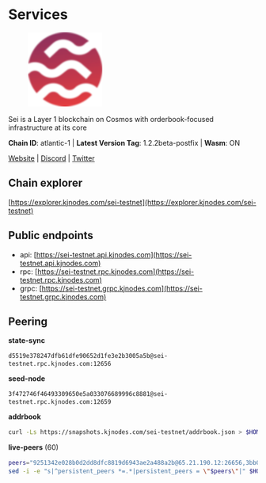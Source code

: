 # Services

<figure><img src="https://raw.githubusercontent.com/kj89/cosmos-images/main/logos/sei.png" width="150" alt=""><figcaption></figcaption></figure>

Sei is a Layer 1 blockchain on Cosmos with orderbook-focused infrastructure at its core

**Chain ID**: atlantic-1 | **Latest Version Tag**: 1.2.2beta-postfix | **Wasm**: ON

[Website](https://www.seinetwork.io) | [Discord](https://discord.gg/sei) | [Twitter](https://twitter.com/SeiNetwork)




## Chain explorer
[https://explorer.kjnodes.com/sei-testnet](https://explorer.kjnodes.com/sei-testnet)

## Public endpoints

* api: [https://sei-testnet.api.kjnodes.com](https://sei-testnet.api.kjnodes.com)
* rpc: [https://sei-testnet.rpc.kjnodes.com](https://sei-testnet.rpc.kjnodes.com)
* grpc: [https://sei-testnet.grpc.kjnodes.com](https://sei-testnet.grpc.kjnodes.com)

## Peering

**state-sync**

```text
d5519e378247dfb61dfe90652d1fe3e2b3005a5b@sei-testnet.rpc.kjnodes.com:12656
```

**seed-node**

```text
3f472746f46493309650e5a033076689996c8881@sei-testnet.rpc.kjnodes.com:12659
```

**addrbook**
```bash
curl -Ls https://snapshots.kjnodes.com/sei-testnet/addrbook.json > $HOME/.sei/config/addrbook.json
```

**live-peers** (60)
```bash
peers="9251342e028b0d2dd8dfc8819d6943ae2a488a2b@65.21.190.12:26656,3bb02c353ef3178cd6779a4b608f597538f21126@162.62.233.113:26656,d2f5f6db0554c297a1104bd452b6182d3f851d1e@65.109.35.116:26656,2f04f9f3e3ce6e4904c855b96ab53f31c8de769b@135.181.147.1:26656,59f888f410408d559c730ee137a9dda048329aa1@65.21.7.111:26656,1dd91ce29a1f296a1e5dd9533c06a311b0b604f6@65.108.231.124:14656,d3e6b2485e788896f0001aee3b7a676f34358255@54.153.69.93:26656,0d011b164a5797784cadf6837de162b9ce282ed0@65.109.92.241:20036,d897e022db9f57f9017f11f307b6a9f5dcbc6e08@116.202.161.165:31656,a541b059e17aea3bd4843314937036544bd6a838@135.181.251.102:26656,411d4df7b86dd9737fb738e1b6a027e05256c3dc@95.217.182.223:24656,d530ce66d57a291c15e7cea39419eef0771c710f@65.109.11.205:24656,85bd7c5ac455ed082d7974d7f157310cc8243e2d@144.76.67.53:2420,794b45a9ff3d30fdf44f9277775a58f61a2a59b9@148.251.11.99:12656,873a358b46b07c0c7c0280397a5ad27954a10633@162.19.238.186:26656,5401e2589f554076c2d4eb4ca99650c6616c0a30@178.239.197.187:26656,b6bbd640a7bb36a10b242d8cbd2b714371a6f790@141.94.138.48:26667,bbbb471dd787b973de4804e8b805a143838fd95c@5.78.40.113:24656,55632b262f77e7bdb6aa584293e69426349ef833@65.108.78.116:12656,5deda0a64001c36c4f4c82f08dce7f9e9284221f@5.161.61.243:24656,32bd80fe84f92702494976b894404663e12a7152@162.55.223.23:12656,875f32f45e88371cd4b575d86c064d8afa9410e8@194.163.158.144:26656,598683560dbb91182be65b489734af9777683416@159.69.125.201:26656,1fc581acd401fb38d1f0c1a4b57ece6c096b3a98@142.132.253.112:14656,489b8ba15ba1db3f8899ef990b239e9924681060@213.239.207.175:12656,efa769dde3f31d84f2587e3ec09a09014bb0437b@84.21.171.200:12656,cd5fc0bf33cb7e4a16a377fcb25d9c135165cc8b@66.45.251.38:46656,b91fe8739e731d1bca270fabc5cc50ff26699c56@43.131.17.146:26656,587d16dd07535bd064947233f75adf6880777e53@65.109.19.93:27212,cb44e5eaa41826480db16c4bd68f64c15de0eb17@155.133.27.170:12656,d949da32bd77e472168a14dc65b1f9b13a075cc1@34.124.245.127:26656,c5b049dfa5240037f4ddcc0e57d6ccbc69fd1857@65.108.3.234:26656,675dd7d4308c2e93d9b789c873541e1e1774251d@65.108.233.102:26656,38dcbc018101b0dbe5dff69f3d9aeb028fcef338@95.217.233.32:26656,79e8495d4ec25c8909c6a66ad90a0eea0cc8c652@54.177.129.70:26656,3c690730729c444a197587bd9d510db138b7cf92@142.132.163.93:26656,e8f7366b0c93359a241891f287552beafd69db2e@65.108.199.62:12656,6d22e4599897c899530be1c04e6e02d233bc9aee@161.35.216.173:12656,68cb8543aa50c873fd79431c12e4436a5355ae90@148.251.47.69:12656,cd69b96a93de9cb9b91fe45ffa0be4b34e3d1880@65.109.85.226:7000,72bf7fe1268db9f82d86fefafc5b21eea6bfc521@52.68.145.67:26656,fd8726a2d70339acd1e5a5814e232be1a2f54298@185.177.216.126:12656,9c534ecc23549a6d2c9cd8f210dcac704c3bb4b2@65.109.112.178:27656,3eeaed541adc2b75947db6ccde91ea70e5d2a3c4@65.109.31.55:45656,d29f3c83772b30b712f72fbbecdc64fd2c2d1b20@38.242.151.106:12656,b1f7e49b8fd8565cab4cb4c4a0d365c5aeb19c38@65.21.225.178:26656,ff1efa6a0f7dfbd2ecb807b9f1a75c8bb894b05c@65.108.238.147:26656,8737579478ebf0342537cb9e6aa1e5220af39b09@65.108.230.245:28656,27238e2f804bf28a14c186a2e0f0ceaae0d2588f@176.9.98.24:30513,38b4d78c7d6582fb170f6c19330a7e37e6964212@5.9.147.22:46656,558c8143cf633b07a36c2bc3d148707aa05cd240@23.81.180.195:36656,1d5fdc2d0363701abd848baee98fc436502155c1@95.217.202.49:36656,c7b9b656be19c0d2944c14a9b2a87856c7dcc5e3@54.241.145.170:26656,5dc46d23be16052abf78a30e9103d0173d75751c@65.108.137.92:25656,f18ddde835ed798d00d119eef4bf7b58c0e7c8c5@135.181.251.99:26656,ca5ac4c16497343f9b0a27c27435ec6bd9c7dcef@52.194.8.37:26656,05c5c96e0a1911b1cb0415fe3bcee6cf1f7a4395@65.108.131.190:28356,ca72209dded4120da636703728832193ed3e8d87@154.53.42.141:26656,853788cfa77b45d8ec7bcd33d99ae763bc707697@194.146.12.50:10143,d5519e378247dfb61dfe90652d1fe3e2b3005a5b@65.109.68.190:12656"
sed -i -e "s|^persistent_peers *=.*|persistent_peers = \"$peers\"|" $HOME/.sei/config/config.toml
```
